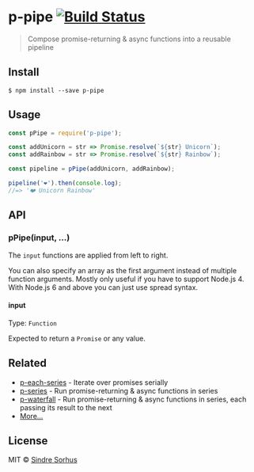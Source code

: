# p-pipe [![Build Status](https://travis-ci.org/sindresorhus/p-pipe.svg?branch=master)](https://travis-ci.org/sindresorhus/p-pipe)

> Compose promise-returning & async functions into a reusable pipeline


## Install

```
$ npm install --save p-pipe
```


## Usage

```js
const pPipe = require('p-pipe');

const addUnicorn = str => Promise.resolve(`${str} Unicorn`);
const addRainbow = str => Promise.resolve(`${str} Rainbow`);

const pipeline = pPipe(addUnicorn, addRainbow);

pipeline('❤️').then(console.log);
//=> '❤️ Unicorn Rainbow'
```


## API

### pPipe(input, …)

The `input` functions are applied from left to right.

You can also specify an array as the first argument instead of multiple function arguments. Mostly only useful if you have to support Node.js 4. With Node.js 6 and above you can just use spread syntax.

#### input

Type: `Function`

Expected to return a `Promise` or any value.


## Related

- [p-each-series](https://github.com/sindresorhus/p-each-series) - Iterate over promises serially
- [p-series](https://github.com/sindresorhus/p-series) - Run promise-returning & async functions in series
- [p-waterfall](https://github.com/sindresorhus/p-waterfall) - Run promise-returning & async functions in series, each passing its result to the next
- [More…](https://github.com/sindresorhus/promise-fun)


## License

MIT © [Sindre Sorhus](https://sindresorhus.com)
